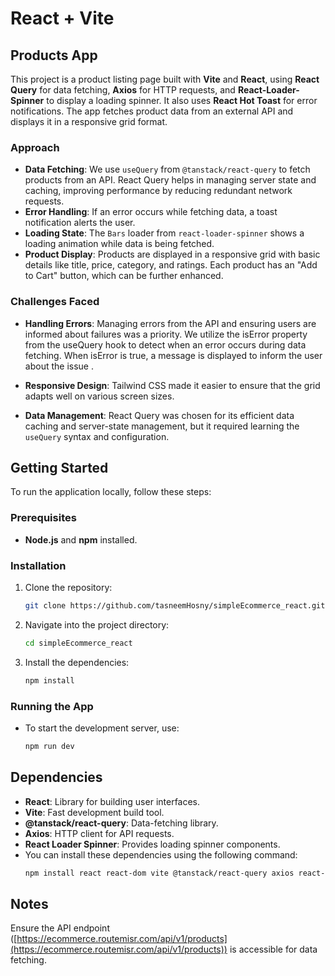 # React + Vite

## Products App

This project is a product listing page built with **Vite** and **React**, using **React Query** for data fetching, **Axios** for HTTP requests, and **React-Loader-Spinner** to display a loading spinner. It also uses **React Hot Toast** for error notifications. The app fetches product data from an external API and displays it in a responsive grid format.

### Approach

- **Data Fetching**: We use `useQuery` from `@tanstack/react-query` to fetch products from an API. React Query helps in managing server state and caching, improving performance by reducing redundant network requests.
- **Error Handling**: If an error occurs while fetching data, a toast notification alerts the user.
- **Loading State**: The `Bars` loader from `react-loader-spinner` shows a loading animation while data is being fetched.
- **Product Display**: Products are displayed in a responsive grid with basic details like title, price, category, and ratings. Each product has an "Add to Cart" button, which can be further enhanced.

### Challenges Faced

- **Handling Errors**: Managing errors from the API and ensuring users are informed about failures was a priority. We utilize the isError property from the useQuery hook to detect when an error occurs during data fetching. When isError is true, a message is displayed to inform the user about the issue .

- **Responsive Design**: Tailwind CSS made it easier to ensure that the grid adapts well on various screen sizes.
- **Data Management**: React Query was chosen for its efficient data caching and server-state management, but it required learning the `useQuery` syntax and configuration.

## Getting Started

To run the application locally, follow these steps:

### Prerequisites

- **Node.js** and **npm** installed.

### Installation

1. Clone the repository:
   ```bash
   git clone https://github.com/tasneemHosny/simpleEcommerce_react.git
2. Navigate into the project directory:
   ```bash
   cd simpleEcommerce_react
3. Install the dependencies:
   ```bash
   npm install
### Running the App
- To start the development server, use:
   ```bash
   npm run dev
## Dependencies

- **React**: Library for building user interfaces.
- **Vite**: Fast development build tool.
- **@tanstack/react-query**: Data-fetching library.
- **Axios**: HTTP client for API requests.
- **React Loader Spinner**: Provides loading spinner components.
- You can install these dependencies using the following command:
   ```bash
   npm install react react-dom vite @tanstack/react-query axios react-loader-spinner

## Notes
Ensure the API endpoint ([https://ecommerce.routemisr.com/api/v1/products](https://ecommerce.routemisr.com/api/v1/products)) is accessible for data fetching.

